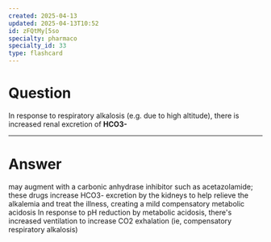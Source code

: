 ```yaml
---
created: 2025-04-13
updated: 2025-04-13T10:52
id: zFQtMy[5so
specialty: pharmaco
specialty_id: 33
type: flashcard
---
```


# Question
In response to respiratory alkalosis (e.g. due to high altitude), there is increased renal excretion of **HCO3-**

---

# Answer
may augment with a carbonic anhydrase inhibitor such as acetazolamide; these drugs increase HCO3- excretion by the kidneys to help relieve the alkalemia and treat the illness, creating a mild compensatory metabolic acidosis   In response to pH reduction by metabolic acidosis, there's increased ventilation to increase CO2 exhalation (ie, compensatory respiratory alkalosis)